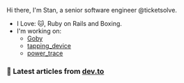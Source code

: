 Hi there, I'm Stan, a senior software engineer @ticketsolve. 

- I Love: 🐱, Ruby on Rails and Boxing. 
- I'm working on:
  - [Goby](https://github.com/goby-lang/goby)
  - [tapping_device](https://github.com/st0012/tapping_device)
  - [power_trace](https://github.com/st0012/power_trace)

### 📝 Latest articles from [dev.to](https://dev.to/st0012)

<!-- BLOG-POST-LIST:START -->
<!-- BLOG-POST-LIST:END -->
